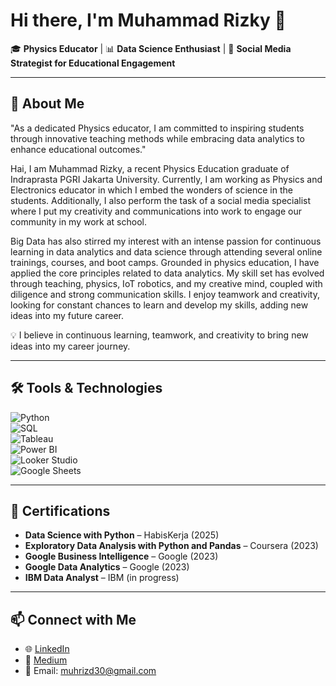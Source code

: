 # Hi there, I'm Muhammad Rizky 👋  

🎓 **Physics Educator** | 📊 **Data Science Enthusiast** | 🎯 **Social Media Strategist for Educational Engagement**

---

## 🚀 About Me  
"As a dedicated Physics educator, I am committed to inspiring students through innovative teaching methods while embracing data analytics to enhance educational outcomes."

Hai, I am Muhammad Rizky, a recent Physics Education graduate of Indraprasta PGRI Jakarta University. Currently, I am working as Physics and Electronics educator in which I embed the wonders of science in the students. Additionally, I also perform the task of a social media specialist where I put my creativity and communications into work to engage our community in my work at school.

Big Data has also stirred my interest with an intense passion for continuous learning in data analytics and data science through attending several online trainings, courses, and boot camps. Grounded in physics education, I have applied the core principles related to data analytics. My skill set has evolved through teaching, physics, IoT robotics, and my creative mind, coupled with diligence and strong communication skills. I enjoy teamwork and creativity, looking for constant chances to learn and develop my skills, adding new ideas into my future career.

💡 I believe in continuous learning, teamwork, and creativity to bring new ideas into my career journey.  

---

## 🛠️ Tools & Technologies  

![Python](https://img.shields.io/badge/Python-3776AB?style=for-the-badge&logo=python&logoColor=white)  
![SQL](https://img.shields.io/badge/SQL-336791?style=for-the-badge&logo=postgresql&logoColor=white)  
![Tableau](https://img.shields.io/badge/Tableau-E97627?style=for-the-badge&logo=tableau&logoColor=white)  
![Power BI](https://img.shields.io/badge/Power%20BI-F2C811?style=for-the-badge&logo=powerbi&logoColor=black)  
![Looker Studio](https://img.shields.io/badge/Looker%20Studio-4285F4?style=for-the-badge&logo=looker&logoColor=white)  
![Google Sheets](https://img.shields.io/badge/Google%20Sheets-34A853?style=for-the-badge&logo=googlesheets&logoColor=white)

---

## 📜 Certifications  

- **Data Science with Python** – HabisKerja (2025)  
- **Exploratory Data Analysis with Python and Pandas** – Coursera (2023)  
- **Google Business Intelligence** – Google (2023)  
- **Google Data Analytics** – Google (2023)  
- **IBM Data Analyst** – IBM (in progress)  

---


## 📫 Connect with Me  
- 🌐 [LinkedIn](https://www.linkedin.com/in/muhrizd30/)  
- 📝 [Medium](https://medium.com/@muhrizd30)  
- 📧 Email: muhrizd30@gmail.com  
